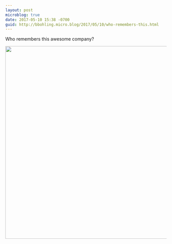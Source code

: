```yaml
---
layout: post
microblog: true
date: 2017-05-10 15:38 -0700
guid: http://bbohling.micro.blog/2017/05/10/who-remembers-this.html
---
```

Who remembers this awesome company?


<img src="http://bbohling.micro.blog/uploads/2017/9faa72b2ce.jpg" width="600" height="600" style="height: auto" />
